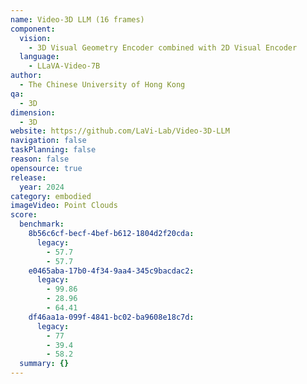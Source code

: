 ```yaml
---
name: Video-3D LLM (16 frames)
component:
  vision:
    - 3D Visual Geometry Encoder combined with 2D Visual Encoder
  language:
    - LLaVA-Video-7B
author:
  - The Chinese University of Hong Kong
qa:
  - 3D
dimension:
  - 3D
website: https://github.com/LaVi-Lab/Video-3D-LLM
navigation: false
taskPlanning: false
reason: false
opensource: true
release:
  year: 2024
category: embodied
imageVideo: Point Clouds
score:
  benchmark:
    8b56c6cf-becf-4bef-b612-1804d2f20cda:
      legacy:
        - 57.7
        - 57.7
    e0465aba-17b0-4f34-9aa4-345c9bacdac2:
      legacy:
        - 99.86
        - 28.96
        - 64.41
    df46aa1a-099f-4841-bc02-ba9608e18c7d:
      legacy:
        - 77
        - 39.4
        - 58.2
  summary: {}
---
```

